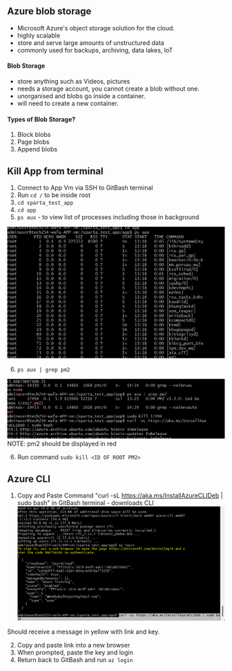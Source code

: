 ## Azure blob storage
- Microsoft Azure's object storage solution for the cloud.
-  highly scalable 
- store and serve large amounts of unstructured data
- commonly used for backups, archiving, data lakes, IoT

#### Blob Storage
- store anything such as Videos, pictures
- needs a storage account, you cannot create a blob without one.
- unorganised and blobs go inside a container.
- will need to create a new container.

#### Types of Blob Storage?
1. Block blobs
2. Page blobs
3. Append blobs

## Kill App from terminal 

1. Connect to App Vm via SSH to GitBash terminal
2. Run `cd /` to be inside root
3. `cd sparta_test_app`
4. `cd app`
5. `ps aux` - to view list of processes including those in background

![](cli3.png)


6. `ps aux | grep pm2`

![](cli2.png)
NOTE: pm2 should be displayed in red

6. Run command `sudo kill <ID OF ROOT PM2>`

## Azure CLI

1. Copy and Paste Command "curl -sL https://aka.ms/InstallAzureCLIDeb | sudo bash" in GitBash terminal - downloads CLI 
![](cli1.png)

Should receive a message in yellow with link and key. 

2. Copy and paste link into a new browser
3. When prompted, paste the key and login 
4. Return back to GitBash and run `az login`